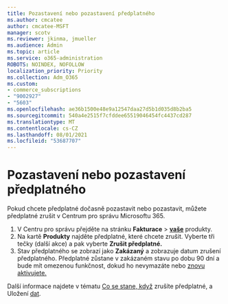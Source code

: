 ```yaml
---
title: Pozastavení nebo pozastavení předplatného
ms.author: cmcatee
author: cmcatee-MSFT
manager: scotv
ms.reviewer: jkinma, jmueller
ms.audience: Admin
ms.topic: article
ms.service: o365-administration
ROBOTS: NOINDEX, NOFOLLOW
localization_priority: Priority
ms.collection: Adm_O365
ms.custom:
- commerce_subscriptions
- "9002927"
- "5603"
ms.openlocfilehash: ae36b1500e48e9a12547daa27d5b1d035d8b2ba5
ms.sourcegitcommit: 540a4e2515f7cfddee65519046454fc4437cd287
ms.translationtype: MT
ms.contentlocale: cs-CZ
ms.lasthandoff: 08/01/2021
ms.locfileid: "53687707"
---
```

# <a name="suspend-or-pause-a-subscription"></a>Pozastavení nebo pozastavení předplatného

Pokud chcete předplatné dočasně pozastavit nebo pozastavit, můžete předplatné zrušit v Centrum pro správu Microsoftu 365.

1. V Centru pro správu přejděte na stránku **Fakturace**  >  **[vaše](https://go.microsoft.com/fwlink/p/?linkid=842054)** produkty.
2. Na kartě **Produkty** najděte předplatné, které chcete zrušit. Vyberte tři tečky (další akce) a pak vyberte **Zrušit předplatné.**
3. Stav předplatného se zobrazí jako **Zakázaný** a zobrazuje datum zrušení předplatného. Předplatné zůstane v zakázaném stavu po dobu 90 dní a bude mít omezenou funkčnost, dokud ho nevymazáte nebo [znovu aktivujete.](/microsoft-365/commerce/subscriptions/reactivate-your-subscription)

Další informace najdete v tématu [Co se stane, když](/microsoft-365/commerce/subscriptions/cancel-your-subscription#what-happens-when-you-cancel-a-subscription) zrušíte předplatné, a Uložení [dat](/microsoft-365/commerce/subscriptions/cancel-your-subscription#save-your-data).
